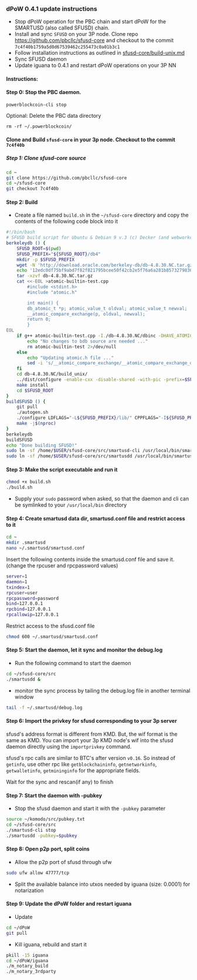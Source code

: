 ### dPoW 0.4.1 update instructions

- Stop dPoW operation for the PBC chain and start dPoW for the SMARTUSD (also called SFUSD) chain.
- Install and sync `SFUSD` on your 3P node. Clone repo https://github.com/pbcllc/sfusd-core and checkout to the commit `7c4f40b1759a5d0d67539462c255473c0a01b3c1`
- Follow installation instructions as outlined in [sfusd-core/build-unix.md](https://github.com/pbcllc/sfusd-core/blob/master/doc/build-unix.md)
- Sync SFUSD daemon 
- Update iguana to 0.4.1 and restart dPoW operations on your 3P NN

#### Instructions:

#### Step 0: Stop the PBC daemon.

```
powerblockcoin-cli stop
```

Optional: Delete the PBC data directory

```
rm -rf ~/.powerblockcoin/
```

####  Clone and Build `sfusd-core` in your 3p node. Checkout to the commit `7c4f40b`

##### Step 1: Clone sfusd-core source

```bash
cd ~
git clone https://github.com/pbcllc/sfusd-core
cd ~/sfusd-core
git checkout 7c4f40b
```

#### Step 2: Build

- Create a file named `build.sh` in the `~/sfusd-core` directory and copy the contents of the following code block into it

```bash
#!/bin/bash
# SFUSD build script for Ubuntu & Debian 9 v.3 (c) Decker (and webworker)
berkeleydb () {
    SFUSD_ROOT=$(pwd)
    SFUSD_PREFIX="${SFUSD_ROOT}/db4"
    mkdir -p $SFUSD_PREFIX
    wget -N 'http://download.oracle.com/berkeley-db/db-4.8.30.NC.tar.gz'
    echo '12edc0df75bf9abd7f82f821795bcee50f42cb2e5f76a6a281b85732798364ef db-4.8.30.NC.tar.gz' | sha256sum -c
    tar -xzvf db-4.8.30.NC.tar.gz
    cat <<-EOL >atomic-builtin-test.cpp
        #include <stdint.h>
        #include "atomic.h"

        int main() {
        db_atomic_t *p; atomic_value_t oldval; atomic_value_t newval;
        __atomic_compare_exchange(p, oldval, newval);
        return 0;
        }
EOL
    if g++ atomic-builtin-test.cpp -I./db-4.8.30.NC/dbinc -DHAVE_ATOMIC_SUPPORT -DHAVE_ATOMIC_X86_GCC_ASSEMBLY -o atomic-builtin-test 2>/dev/null; then
        echo "No changes to bdb source are needed ..."
        rm atomic-builtin-test 2>/dev/null
    else
        echo "Updating atomic.h file ..."
        sed -i 's/__atomic_compare_exchange/__atomic_compare_exchange_db/g' db-4.8.30.NC/dbinc/atomic.h
    fi
    cd db-4.8.30.NC/build_unix/
    ../dist/configure -enable-cxx -disable-shared -with-pic -prefix=$SFUSD_PREFIX
    make install
    cd $SFUSD_ROOT
}
buildSFUSD () {
    git pull
    ./autogen.sh
    ./configure LDFLAGS="-L${SFUSD_PREFIX}/lib/" CPPFLAGS="-I${SFUSD_PREFIX}/include/" --with-gui=no --disable-tests --disable-bench --without-miniupnpc --enable-experimental-asm --enable-static --disable-shared --with-incompatible-bdb
    make -j$(nproc)
}
berkeleydb
buildSFUSD
echo "Done building SFUSD!"
sudo ln -sf /home/$USER/sfusd-core/src/smartusd-cli /usr/local/bin/smartusd-cli
sudo ln -sf /home/$USER/sfusd-core/src/smartusdd /usr/local/bin/smartusdd
```

#### Step 3: Make the script executable and run it

```bash
chmod +x build.sh
./build.sh
```

- Supply your `sudo` password when asked, so that the daemon and cli can be symlinked to your `/usr/local/bin` directory

#### Step 4: Create smartusd data dir, smartusd.conf file and restrict access to it

```bash
cd ~
mkdir .smartusd
nano ~/.smartusd/smartusd.conf
```

Insert the following contents inside the smartusd.conf file and save it. (change the rpcuser and rpcpassword values)

```bash
server=1
daemon=1
txindex=1
rpcuser=user
rpcpassword=password
bind=127.0.0.1
rpcbind=127.0.0.1
rpcallowip=127.0.0.1
```

Restrict access to the sfusd.conf file

```bash
chmod 600 ~/.smartusd/smartusd.conf
```

#### Step 5: Start the daemon, let it sync and monitor the debug.log

- Run the following command to start the daemon

```bash
cd ~/sfusd-core/src
./smartusdd &
```

- monitor the sync process by tailing the debug.log file in another terminal window

```bash
tail -f ~/.smartusd/debug.log
```

#### Step 6: Import the privkey for sfusd corresponding to your 3p server

sfusd's address format is different from KMD. But, the wif format is the same as KMD. You can import your 3p KMD node's wif into the sfusd daemon directly using the `importprivkey` command.

sfusd's rpc calls are similar to BTC's after version `v0.16`. So instead of `getinfo`, use other rpc like `getblockchaininfo`, `getnetworkinfo`, `getwalletinfo`, `getmininginfo` for the appropriate fields.

Wait for the sync and rescan(if any) to finish

#### Step 7: Start the daemon with -pubkey

- Stop the sfusd daemon and start it with the `-pubkey` parameter

```bash
source ~/komodo/src/pubkey.txt
cd ~/sfusd-core/src
./smartusd-cli stop
./smartusdd -pubkey=$pubkey
```

#### Step 8: Open p2p port, split coins

- Allow the p2p port of sfusd through ufw

```bash
sudo ufw allow 47777/tcp
```

- Split the available balance into utxos needed by iguana (size: 0.0001) for notarization

#### Step 9: Update the dPoW folder and restart iguana

- Update

```bash
cd ~/dPoW
git pull
```

- Kill iguana, rebuild and start it

```bash
pkill -15 iguana
cd ~/dPoW/iguana
./m_notary_build
./m_notary_3rdparty
```





